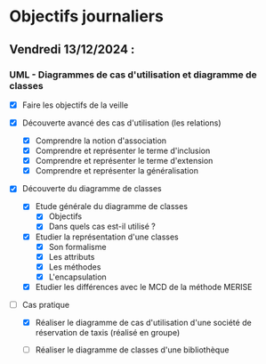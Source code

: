 # Objectifs journaliers

## Vendredi 13/12/2024 :

### UML - Diagrammes de cas d'utilisation et diagramme de classes

- [x] Faire les objectifs de la veille

- [x] Découverte avancé des cas d'utilisation (les relations)
  - [x] Comprendre la notion d'association
  - [x] Comprendre et représenter le terme d'inclusion
  - [x] Comprendre et représenter le terme d'extension
  - [x] Comprendre et représenter la généralisation
  
- [x] Découverte du diagramme de classes
  - [x] Etude générale du diagramme de classes
    - [x] Objectifs
	- [x] Dans quels cas est-il utilisé ?
  - [x] Etudier la représentation d'une classes
    - [x] Son formalisme
	- [x] Les attributs
	- [x] Les méthodes
	- [x] L'encapsulation
  - [x] Etudier les différences avec le MCD de la méthode MERISE
  
- [ ] Cas pratique
  - [x] Réaliser le diagramme de cas d'utilisation d'une société de réservation de taxis (réalisé en groupe)
  - [ ] Réaliser le diagramme de classes d'une bibliothèque
  